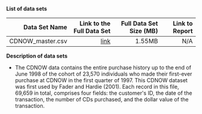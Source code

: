 **List of data sets**

|  Data Set Name | Link to the Full Data Set   | Full Data Set Size (MB)  | Link to Report |
| ---:| ---: | ---: | ---: |
| CDNOW_master.csv | [link](https://github.com/ZhouFang928/sql-server-samples/blob/master/samples/features/r-services/Retail%20Precision%20Marketing/Data/CDNOW_master.csv) | 1.55MB | N/A|

**Description of data sets**

* The CDNOW data contains the entire purchase history up to the end of June 1998 of the cohort of 23,570 individuals who made their first-ever purchase at CDNOW in the first quarter of 1997. This CDNOW dataset was first used by Fader and Hardie (2001). Each record in this file, 69,659 in total, comprises four fields: the customer's ID, the date of the transaction, the number of CDs purchased, and the dollar value of the transaction.


